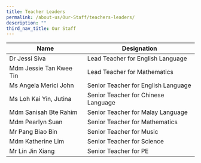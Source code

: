 ```yaml
---
title: Teacher Leaders
permalink: /about-us/Our-Staff/teachers-leaders/
description: ""
third_nav_title: Our Staff
---
```


**Name** | **Designation** |
| -------- | -------- | 
| Dr Jessi Siva     | Lead Teacher for English Language   | 
|Mdm Jessie Tan Kwee Tin | Lead Teacher for Mathematics
|Ms Angela Merici John|Senior Teacher for English Language
|Ms Loh Kai Yin, Jutina|Senior Teacher for Chinese Language
|Mdm Sanisah Bte Rahim|Senior Teacher for Malay Language|
|Mdm Pearlyn Suan|Senior Teacher for Mathematics|
|Mr Pang Biao Bin|Senior Teacher for Music|
|Mdm Katherine Lim|Senior Teacher for Science|
|Mr Lin Jin Xiang|Senior Teacher for PE|

